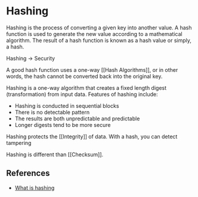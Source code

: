 # Hashing

Hashing is the process of converting a given key into another value. A hash function is used to generate the new value according to a mathematical algorithm. The result of a hash function is known as a hash value or simply, a hash.

Hashing -> Security

A good hash function uses a one-way [[Hash Algorithms]], or in other words, the hash cannot be converted back into the original key.

Hashing is a one-way algorithm that creates a fixed length digest (transformation) from input data.
Features of hashing include:
- Hashing is conducted in sequential blocks
- There is no detectable pattern
- The results are both unpredictable and predictable
- Longer digests tend to be more secure


Hashing protects the [[Integrity]] of data. With a hash, you can detect tampering

Hashing is different than [[Checksum]].



## References

- [What is hashing](https://www.educative.io/answers/what-is-hashing)